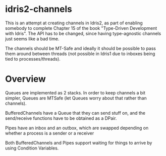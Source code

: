 # idris2-channels

This is an attempt at creating channels in Idris2, as part of enabling
somebody to complete Chapter 15 of the book "Type-Driven Development with
Idris". The API has to be changed, since having type-agnostic channels just
seems like a bad time.

The channels should be MT-Safe and ideally it should be possible to pass them
around between threads (not possible in Idris1 due to inboxes being tied to
processes/threads).

# Overview

Queues are implemented as 2 stacks. In order to keep channels a bit simpler,
Queues are MTSafe (let Queues worry about that rather than channels).

BufferedChannels have a Queue that they can send stuff on, and the send/receive
functions have to be obtained as a DPair.

Pipes have an inbox and an outbox, which are swapped depending on whether a
process is a sender or a receiver

Both BufferedChannels and Pipes support waiting for things to arrive by using
Condition Variables.

